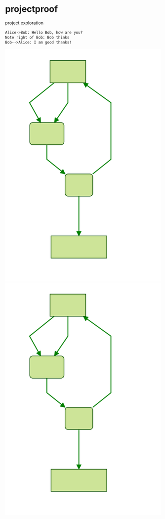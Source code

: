 # projectproof
project exploration

```sequence
Alice->Bob: Hello Bob, how are you?
Note right of Bob: Bob thinks
Bob-->Alice: I am good thanks!
```


![Alt text](./mermaid-trial.svg)
<img src="./mermaid-trial.svg">
